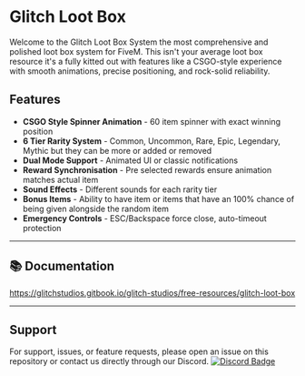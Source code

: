 # Glitch Loot Box

Welcome to the Glitch Loot Box System the most comprehensive and polished loot box system for FiveM. This isn't your average loot box resource it's a fully kitted out with features like a CSGO-style experience with smooth animations, precise positioning, and rock-solid reliability.

## Features
- **CSGO Style Spinner Animation** - 60 item spinner with exact winning position
- **6 Tier Rarity System** - Common, Uncommon, Rare, Epic, Legendary, Mythic but they can be more or added or removed
- **Dual Mode Support** - Animated UI or classic notifications
- **Reward Synchronisation** - Pre selected rewards ensure animation matches actual item
- **Sound Effects** - Different sounds for each rarity tier
- **Bonus Items** - Ability to have item or items that have an 100% chance of being given alongside the random item
- **Emergency Controls** - ESC/Backspace force close, auto-timeout protection

--- 

## 📚 Documentation

https://glitchstudios.gitbook.io/glitch-studios/free-resources/glitch-loot-box

---

## Support
For support, issues, or feature requests, please open an issue on this repository or contact us directly through our Discord. [![Discord Badge](https://img.shields.io/badge/-Glitch%20Studios-000000?style=flat&labelColor=7289DA&logo=discord&link=https://discord.gg/yourdiscordlink)](https://discord.gg/3DsNKxq2DQ)
